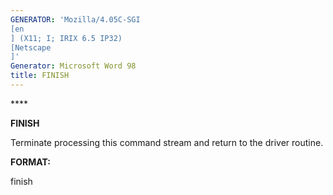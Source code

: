 ```yaml
---
GENERATOR: 'Mozilla/4.05C-SGI 
[en
] (X11; I; IRIX 6.5 IP32) 
[Netscape
]'
Generator: Microsoft Word 98
title: FINISH
---
```


**** 

 **FINISH**

  Terminate processing this command stream and return to the driver
  routine.

 **FORMAT:**

  finish

 

